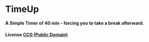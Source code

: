 # TimeUp

**A Simple Timer of 40 min - forcing you to take a break afterward.**

#### License [CC0 (Public Domain)](LICENSE.md)
